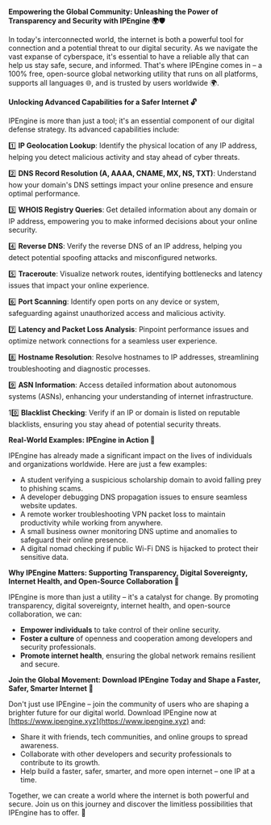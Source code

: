 **Empowering the Global Community: Unleashing the Power of Transparency and Security with IPEngine 🌍🛡️**

In today's interconnected world, the internet is both a powerful tool for connection and a potential threat to our digital security. As we navigate the vast expanse of cyberspace, it's essential to have a reliable ally that can help us stay safe, secure, and informed. That's where IPEngine comes in – a 100% free, open-source global networking utility that runs on all platforms, supports all languages 🌐, and is trusted by users worldwide 🌍.

**Unlocking Advanced Capabilities for a Safer Internet 🔓**

IPEngine is more than just a tool; it's an essential component of our digital defense strategy. Its advanced capabilities include:

1️⃣ **IP Geolocation Lookup**: Identify the physical location of any IP address, helping you detect malicious activity and stay ahead of cyber threats.

2️⃣ **DNS Record Resolution (A, AAAA, CNAME, MX, NS, TXT)**: Understand how your domain's DNS settings impact your online presence and ensure optimal performance.

3️⃣ **WHOIS Registry Queries**: Get detailed information about any domain or IP address, empowering you to make informed decisions about your online security.

4️⃣ **Reverse DNS**: Verify the reverse DNS of an IP address, helping you detect potential spoofing attacks and misconfigured networks.

5️⃣ **Traceroute**: Visualize network routes, identifying bottlenecks and latency issues that impact your online experience.

6️⃣ **Port Scanning**: Identify open ports on any device or system, safeguarding against unauthorized access and malicious activity.

7️⃣ **Latency and Packet Loss Analysis**: Pinpoint performance issues and optimize network connections for a seamless user experience.

8️⃣ **Hostname Resolution**: Resolve hostnames to IP addresses, streamlining troubleshooting and diagnostic processes.

9️⃣ **ASN Information**: Access detailed information about autonomous systems (ASNs), enhancing your understanding of internet infrastructure.

10️⃣ **Blacklist Checking**: Verify if an IP or domain is listed on reputable blacklists, ensuring you stay ahead of potential security threats.

**Real-World Examples: IPEngine in Action 🌟**

IPEngine has already made a significant impact on the lives of individuals and organizations worldwide. Here are just a few examples:

* A student verifying a suspicious scholarship domain to avoid falling prey to phishing scams.
* A developer debugging DNS propagation issues to ensure seamless website updates.
* A remote worker troubleshooting VPN packet loss to maintain productivity while working from anywhere.
* A small business owner monitoring DNS uptime and anomalies to safeguard their online presence.
* A digital nomad checking if public Wi-Fi DNS is hijacked to protect their sensitive data.

**Why IPEngine Matters: Supporting Transparency, Digital Sovereignty, Internet Health, and Open-Source Collaboration 🌟**

IPEngine is more than just a utility – it's a catalyst for change. By promoting transparency, digital sovereignty, internet health, and open-source collaboration, we can:

* **Empower individuals** to take control of their online security.
* **Foster a culture** of openness and cooperation among developers and security professionals.
* **Promote internet health**, ensuring the global network remains resilient and secure.

**Join the Global Movement: Download IPEngine Today and Shape a Faster, Safer, Smarter Internet 🚀**

Don't just use IPEngine – join the community of users who are shaping a brighter future for our digital world. Download IPEngine now at [https://www.ipengine.xyz](https://www.ipengine.xyz) and:

* Share it with friends, tech communities, and online groups to spread awareness.
* Collaborate with other developers and security professionals to contribute to its growth.
* Help build a faster, safer, smarter, and more open internet – one IP at a time.

Together, we can create a world where the internet is both powerful and secure. Join us on this journey and discover the limitless possibilities that IPEngine has to offer. 🌟